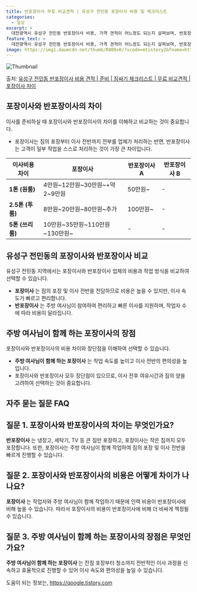 ```yaml
---
title: 반포장이사 무료 비교견적 | 유성구 전민동 포장이사 비용 및 체크리스트
categories:
  - 일상
excerpt: >
  대전광역시 유성구 전민동 반포장이사 비용, 가격 견적이 어느정도 되는지 살펴보며, 반포장이사를 준비함에 있어 짐싸기 준비 체크리스트가 무엇인지 보겠습니다. 마지막으로 포장이사와 차이점을 통해 무료 비교견적으로 어떤 것이 더 합리적인 선택인지 공유 드립니다.유성구 전민동 포장이사 견적 샘플 보기 👈 클릭유성구 전민동 포장이사 가격 살펴보기 👈 클릭유성구 전민동 반포장이사 평균 이사 비용평수유성구 전민동 평균 이사 비용원룸 이사9평 이하 (1톤)30만원~투룸/쓰리룸 이사16평 ~ 20평 (2.5톤)80만원~쓰리룸 이사21평 (5톤) ~110만원~우리집 무료 이사견적 받기 👈 클릭포장 vs 반포장: 가장 큰 차이점은?포장은 모든 작업을 업체가 맡아 처리하는 반면, 반포장은 일부 작업을 고객이 스스로 처리..
feature_text: >
  대전광역시 유성구 전민동 반포장이사 비용, 가격 견적이 어느정도 되는지 살펴보며, 반포장이사를 준비함에 있어 짐싸기 준비 체크리스트가 무엇인지 보겠습니다. 마지막으로 포장이사와 차이점을 통해 무료 비교견적으로 어떤 것이 더 합리적인 선택인지 공유 드립니다.유성구 전민동 포장이사 견적 샘플 보기 👈 클릭유성구 전민동 포장이사 가격 살펴보기 👈 클릭유성구 전민동 반포장이사 평균 이사 비용평수유성구 전민동 평균 이사 비용원룸 이사9평 이하 (1톤)30만원~투룸/쓰리룸 이사16평 ~ 20평 (2.5톤)80만원~쓰리룸 이사21평 (5톤) ~110만원~우리집 무료 이사견적 받기 👈 클릭포장 vs 반포장: 가장 큰 차이점은?포장은 모든 작업을 업체가 맡아 처리하는 반면, 반포장은 일부 작업을 고객이 스스로 처리..
image: https://img1.daumcdn.net/thumb/R800x0/?scode=mtistory2&fname=https%3A%2F%2Fblog.kakaocdn.net%2Fdn%2F9sU6b%2FbtsHee9BPhV%2FK9wlHwtKknXjbkQ8sVqjTK%2Fimg.webp
---
```


![Thumbnail](https://img1.daumcdn.net/thumb/R800x0/?scode=mtistory2&fname=https%3A%2F%2Fblog.kakaocdn.net%2Fdn%2F9sU6b%2FbtsHee9BPhV%2FK9wlHwtKknXjbkQ8sVqjTK%2Fimg.webp)

<p>출처: <a href="https://qoogle.tistory.com/9700" rel="dofollow">유성구 전민동 반포장이사 비용 견적 | 준비 | 짐싸기 체크리스트 | 무료 비교견적 | 포장이사 차이</a> </p>

## 포장이사와 반포장이사의 차이

이사를 준비하실 때 포장이사와 반포장이사의 차이를 이해하고 비교하는 것이 중요합니다.

  * 포장이사는 짐의 포장부터 이사 전반까지 전부를 업체가 처리하는 반면, 반포장이사는 고객이 일부 작업을 스스로 처리하는 것이 가장 큰 차이입니다.

**이사비용 차이** | **포장이사** | **반포장이사 A** | **반포장이사 B**  
---|---|---|---  
**1톤 (원룸)** | 4만원~12만원~30만원~+약 2~9만원 | 50만원~ | -  
**2.5톤 (투룸)** | 8만원~20만원~80만원~추가 | 100만원~ | -  
**5톤 (쓰리룸)** | 10만원~35만원~110만원~130만원~ | - | -  
  


## 유성구 전민동의 포장이사와 반포장이사 비교

유성구 전민동 지역에서는 포장이사와 반포장이사 업체의 비용과 작업 방식을 비교하여 선택할 수 있습니다.

  * **포장이사** 는 짐의 포장 및 이사 전반을 전담하므로 비용은 높을 수 있지만, 이사 속도가 빠르고 편리합니다.
  * **반포장이사** 는 주방 여사님이 참여하여 편리하고 빠른 이사를 지원하며, 작업자 수에 따라 비용이 달라집니다.



## 주방 여사님이 함께 하는 포장이사의 장점

포장이사와 반포장이사의 비용 차이와 장단점을 이해하여 선택할 수 있습니다.

  * **주방 여사님이 함께 하는 포장이사** 는 작업 속도를 높이고 이사 전반의 편의성을 높입니다.
  * 포장이사와 반포장이사 모두 장단점이 있으므로, 이사 전후 여유시간과 짐의 양을 고려하여 선택하는 것이 중요합니다.



## 자주 묻는 질문 FAQ

## 질문 1. 포장이사와 반포장이사의 차이는 무엇인가요?

**반포장이사** 는 냉장고, 세탁기, TV 등 큰 짐만 포장하고, 포장이사는 작은 짐까지 모두 포장합니다. 또한, 포장이사는 주방 여사님이
함께 작업하여 짐의 포장 및 이사 전반을 빠르게 진행할 수 있습니다.

## 질문 2. 포장이사와 반포장이사의 비용은 어떻게 차이가 나나요?

**포장이사** 는 작업자와 주방 여사님이 함께 작업하기 때문에 인력 비용이 반포장이사에 비해 높을 수 있습니다. 따라서 포장이사의 비용이
반포장이사에 비해 더 비싸게 책정될 수 있습니다.

## 질문 3. 주방 여사님이 함께 하는 포장이사의 장점은 무엇인가요?

**주방 여사님이 함께 하는 포장이사** 는 잔짐 포장부터 청소까지 전반적인 이사 과정을 신속하고 효율적으로 진행할 수 있어 이사 속도와
편의성을 높일 수 있습니다.



 

도움이 되는 정보는, <a href="https://qoogle.tistory.com" rel="dofollow">https://qoogle.tistory.com</a>


